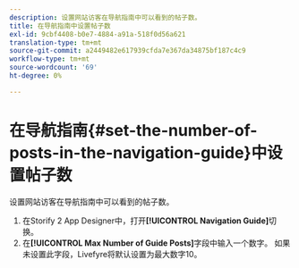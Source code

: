 ```yaml
---
description: 设置网站访客在导航指南中可以看到的帖子数。
title: 在导航指南中设置帖子数
exl-id: 9cbf4408-b0e7-4884-a91a-518f0d56a621
translation-type: tm+mt
source-git-commit: a2449482e617939cfda7e367da34875bf187c4c9
workflow-type: tm+mt
source-wordcount: '69'
ht-degree: 0%

---
```


# 在导航指南{#set-the-number-of-posts-in-the-navigation-guide}中设置帖子数

设置网站访客在导航指南中可以看到的帖子数。

1. 在Storify 2 App Designer中，打开&#x200B;**[!UICONTROL Navigation Guide]**&#x200B;切换。
1. 在&#x200B;**[!UICONTROL Max Number of Guide Posts]**&#x200B;字段中输入一个数字。 如果未设置此字段，Livefyre将默认设置为最大数字10。
